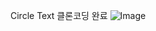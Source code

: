 Circle Text 클론코딩 완료
![Image](https://github.com/user-attachments/assets/163cbe96-09b5-432d-baa6-1b32ae3a90b9)
